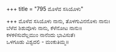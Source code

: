 +++
title = "795 ಮೊಳೆವ ಸಸಿಯೊಳು"

+++
ಮೊಳೆವ ಸಸಿಯೊಳು ನಾನು, ತೊಳಗುವಿನನೊಳು ನಾನು।  
ಬೆಳೆವ ಶಿಶುವೊಳು ನಾನು, ಕೆಳೆನೋಟ ನಾನು॥  
ಕಳಕಳಿಸುವೆಲ್ಲಮುಂ ನಾನೆಂದು ಭಾವಿಸುತೆ।  
ಒಳಗೂಡು ವಿಶ್ವದಲಿ - ಮಂಕುತಿಮ್ಮ॥  
